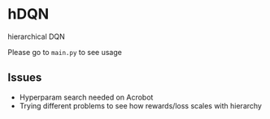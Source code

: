 # hDQN
hierarchical DQN


Please go to `main.py` to see usage



## Issues

- Hyperparam search needed on Acrobot
- Trying different problems to see how rewards/loss scales with hierarchy

